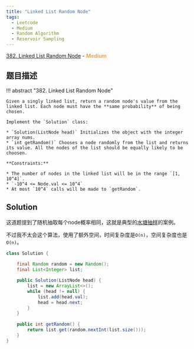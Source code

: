 ```yaml
---
title: "Linked List Random Node"
tags:
  - Leetcode
  - Medium
  - Random Algorithm
  - Reservoir Sampling
---
```


[382. Linked List Random Node](https://leetcode.com/problems/linked-list-random-node/) - <span style="color: #f7a43e; font-weight: bold">Medium</span>

## 题目描述

!!! abstract "382. Linked List Random Node"

    Given a singly linked list, return a random node's value from the linked list. Each node must have the **same probability** of being chosen.

    Implement the `Solution` class:

    * `Solution(ListNode head)` Initializes the object with the integer array nums.
    * `int getRandom()` Chooses a node randomly from the list and returns its value. All the nodes of the list should be equally likely to be choosen.

    **Constraints:**

    * The number of nodes in the linked list will be in the range `[1, 10^4]`.
    * `-10^4 <= Node.val <= 10^4`
    * At most `10^4` calls will be made to `getRandom`.

## Solution

这道题提到了随机抽取每个node概率相同，这就是典型的[水塘抽样](https://en.wikipedia.org/wiki/Reservoir_sampling)的案例。

不过我不太会这个算法，使用了额外空间，时间复杂度是`O(n)`，空间复杂度也是`O(n)`。

```java
class Solution {
    
    final Random random = new Random();
    final List<Integer> list;

    public Solution(ListNode head) {
        list = new ArrayList<>();
        while (head != null) {
            list.add(head.val);
            head = head.next;
        }
    }
    
    public int getRandom() {
        return list.get(random.nextInt(list.size()));
    }
}
```